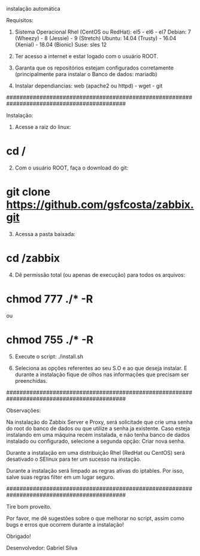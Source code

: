 instalação automática

Requisitos:

1) Sistema Operacional
Rhel (CentOS ou RedHat): el5 - el6 - el7
Debian: 7 (Wheezy) - 8 (Jessie) - 9 (Stretch)
Ubuntu: 14.04 (Trusty) - 16.04 (Xenial) - 18.04 (Bionic)
Suse: sles 12

2) Ter acesso a internet e estar logado com o usuário ROOT.

3) Garanta que os repositórios estejam configurados corretamente (principalmente para instalar o Banco de dados: mariadb)

4) Instalar dependiancias: web (apache2 ou httpd) - wget - git



############################################################################################

Instalação:

1) Acesse a raiz do linux:
# cd /

2) Com o usuário ROOT, faça o download do git:
# git clone https://github.com/gsfcosta/zabbix.git

3) Acessa a pasta baixada:
# cd /zabbix

4) Dê permissão total (ou apenas de execução) para todos os arquivos:
# chmod 777 ./* -R
ou
# chmod 755 ./* -R

5) Execute o script:
./install.sh

6) Seleciona as opções referentes ao seu S.O e ao que deseja instalar. E durante a instalação fique de olhos nas informações que precisam ser preenchidas.

############################################################################################

Observações:

Na instalação do Zabbix Server e Proxy, será solicitade que crie uma senha do root do banco de dados ou que utilize a senha ja existente.
Caso esteja instalando em uma máquina recém instalada, e não tenha banco de dados instalado ou configurado, selecione a segunda opção: Criar nova senha.


Durante a instalação em uma distribuição Rhel (RedHat ou CentOS) será desativado o SElinux para ter um sucesso na instação.

Durante a instalação será limpado as regras ativas do iptables. Por isso, salve suas regras filter em um lugar seguro.

############################################################################################

Tire bom proveito.

Por favor, me dê sugestões sobre o que melhorar no script, assim como bugs e erros que ocorrem durante a instalação!

Obrigado!

Desenvolvedor:
Gabriel Silva

